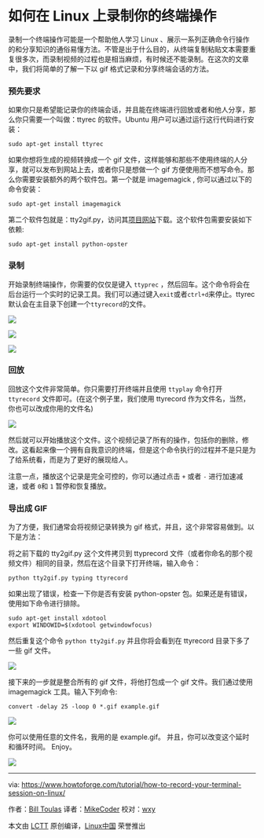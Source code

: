如何在 Linux 上录制你的终端操作
=================================================

录制一个终端操作可能是一个帮助他人学习 Linux 、展示一系列正确命令行操作的和分享知识的通俗易懂方法。不管是出于什么目的，从终端复制粘贴文本需要重复很多次，而录制视频的过程也是相当麻烦，有时候还不能录制。在这次的文章中，我们将简单的了解一下以 gif 格式记录和分享终端会话的方法。

### 预先要求

如果你只是希望能记录你的终端会话，并且能在终端进行回放或者和他人分享，那么你只需要一个叫做：ttyrec 的软件。Ubuntu 用户可以通过运行这行代码进行安装：

```
sudo apt-get install ttyrec
```

如果你想将生成的视频转换成一个 gif 文件，这样能够和那些不使用终端的人分享，就可以发布到网站上去，或者你只是想做一个 gif 方便使用而不想写命令。那么你需要安装额外的两个软件包。第一个就是 imagemagick , 你可以通过以下的命令安装：

```
sudo apt-get install imagemagick
```

第二个软件包就是：tty2gif.py，访问其[项目网站][1]下载。这个软件包需要安装如下依赖:

```
sudo apt-get install python-opster
```

### 录制

开始录制终端操作，你需要的仅仅是键入 `ttyprec` ，然后回车。这个命令将会在后台运行一个实时的记录工具。我们可以通过键入`exit`或者`ctrl+d`来停止。ttyrec 默认会在主目录下创建一个`ttyrecord`的文件。

![](https://www.howtoforge.com/images/how-to-record-your-terminal-session-on-linux/pic_1.jpg)

![](https://www.howtoforge.com/images/how-to-record-your-terminal-session-on-linux/pic_2.jpg)

![](https://www.howtoforge.com/images/how-to-record-your-terminal-session-on-linux/pic_3.jpg)

### 回放

回放这个文件非常简单。你只需要打开终端并且使用 `ttyplay` 命令打开 `ttyrecord` 文件即可。(在这个例子里，我们使用 ttyrecord 作为文件名，当然，你也可以改成你用的文件名)

![](https://www.howtoforge.com/images/how-to-record-your-terminal-session-on-linux/pic_4.jpg)

然后就可以开始播放这个文件。这个视频记录了所有的操作，包括你的删除，修改。这看起来像一个拥有自我意识的终端，但是这个命令执行的过程并不是只是为了给系统看，而是为了更好的展现给人。

注意一点，播放这个记录是完全可控的，你可以通过点击 `+` 或者 `-` 进行加速减速，或者 `0`和 `1` 暂停和恢复播放。

### 导出成 GIF

为了方便，我们通常会将视频记录转换为 gif 格式，并且，这个非常容易做到。以下是方法：

将之前下载的 tty2gif.py 这个文件拷贝到 ttyprecord 文件（或者你命名的那个视频文件）相同的目录，然后在这个目录下打开终端，输入命令：

```
python tty2gif.py typing ttyrecord
```

如果出现了错误，检查一下你是否有安装 python-opster 包。如果还是有错误，使用如下命令进行排除。

```
sudo apt-get install xdotool
export WINDOWID=$(xdotool getwindowfocus)
```

然后重复这个命令 `python tty2gif.py` 并且你将会看到在 ttyrecord 目录下多了一些 gif 文件。

![](https://www.howtoforge.com/images/how-to-record-your-terminal-session-on-linux/pic_5.jpg)

接下来的一步就是整合所有的 gif 文件，将他打包成一个 gif 文件。我们通过使用 imagemagick 工具。输入下列命令:

```
convert -delay 25 -loop 0 *.gif example.gif
```

![](https://www.howtoforge.com/images/how-to-record-your-terminal-session-on-linux/pic_6.jpg)

你可以使用任意的文件名，我用的是 example.gif。 并且，你可以改变这个延时和循环时间。 Enjoy。

![](https://www.howtoforge.com/images/how-to-record-your-terminal-session-on-linux/example.gif)

--------------------------------------------------------------------------------

via: https://www.howtoforge.com/tutorial/how-to-record-your-terminal-session-on-linux/

作者：[Bill Toulas][a]
译者：[MikeCoder](https://github.com/MikeCoder)
校对：[wxy](https://github.com/wxy)

本文由 [LCTT](https://github.com/LCTT/TranslateProject) 原创编译，[Linux中国](https://linux.cn/) 荣誉推出

[a]: https://twitter.com/howtoforgecom
[1]: https://bitbucket.org/antocuni/tty2gif/raw/61d5596c916512ce5f60fcc34f02c686981e6ac6/tty2gif.py








